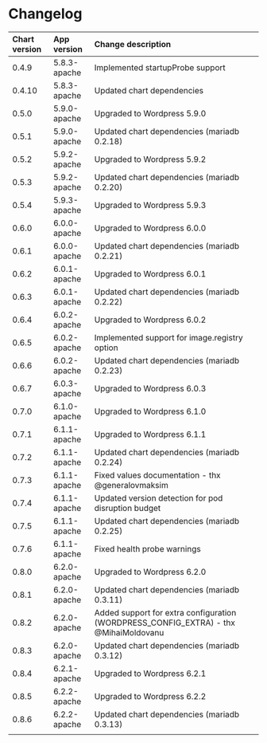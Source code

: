 # Changelog

| Chart version | App version | Change description |
| :------------ | :---------- | :----------------- |
| 0.4.9 | 5.8.3-apache | Implemented startupProbe support |
| 0.4.10 | 5.8.3-apache | Updated chart dependencies |
| 0.5.0 | 5.9.0-apache | Upgraded to Wordpress 5.9.0 |
| 0.5.1 | 5.9.0-apache | Updated chart dependencies (mariadb 0.2.18) |
| 0.5.2 | 5.9.2-apache | Upgraded to Wordpress 5.9.2 |
| 0.5.3 | 5.9.2-apache | Updated chart dependencies (mariadb 0.2.20) |
| 0.5.4 | 5.9.3-apache | Upgraded to Wordpress 5.9.3 |
| 0.6.0 | 6.0.0-apache | Upgraded to Wordpress 6.0.0 |
| 0.6.1 | 6.0.0-apache | Updated chart dependencies (mariadb 0.2.21) |
| 0.6.2 | 6.0.1-apache | Upgraded to Wordpress 6.0.1 |
| 0.6.3 | 6.0.1-apache | Updated chart dependencies (mariadb 0.2.22) |
| 0.6.4 | 6.0.2-apache | Upgraded to Wordpress 6.0.2 |
| 0.6.5 | 6.0.2-apache | Implemented support for image.registry option |
| 0.6.6 | 6.0.2-apache | Updated chart dependencies (mariadb 0.2.23) |
| 0.6.7 | 6.0.3-apache | Upgraded to Wordpress 6.0.3 |
| 0.7.0 | 6.1.0-apache | Upgraded to Wordpress 6.1.0 |
| 0.7.1 | 6.1.1-apache | Upgraded to Wordpress 6.1.1 |
| 0.7.2 | 6.1.1-apache | Updated chart dependencies (mariadb 0.2.24) |
| 0.7.3 | 6.1.1-apache | Fixed values documentation - thx @generalovmaksim |
| 0.7.4 | 6.1.1-apache | Updated version detection for pod disruption budget |
| 0.7.5 | 6.1.1-apache | Updated chart dependencies (mariadb 0.2.25) |
| 0.7.6 | 6.1.1-apache | Fixed health probe warnings |
| 0.8.0 | 6.2.0-apache | Upgraded to Wordpress 6.2.0 |
| 0.8.1 | 6.2.0-apache | Updated chart dependencies (mariadb 0.3.11) |
| 0.8.2 | 6.2.0-apache | Added support for extra configuration (WORDPRESS_CONFIG_EXTRA) - thx @MihaiMoldovanu |
| 0.8.3 | 6.2.0-apache | Updated chart dependencies (mariadb 0.3.12) |
| 0.8.4 | 6.2.1-apache | Upgraded to Wordpress 6.2.1 |
| 0.8.5 | 6.2.2-apache | Upgraded to Wordpress 6.2.2 |
| 0.8.6 | 6.2.2-apache | Updated chart dependencies (mariadb 0.3.13) |
| | | |

